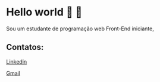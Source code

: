  # Hello world 👋  👾 
Sou um estudante de programação web Front-End iniciante,


## Contatos:
[Linkedin](https://www.linkedin.com/in/yagoalves25/)

[Gmail](yagoalves455@gmail.com)
